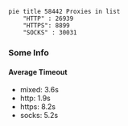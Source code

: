 
```mermaid
pie title 58442 Proxies in list
    "HTTP" : 26939
    "HTTPS": 8899
    "SOCKS" : 30031
```

### Some Info
#### Average Timeout

- mixed: 3.6s
- http: 1.9s
- https: 8.2s
- socks: 5.2s